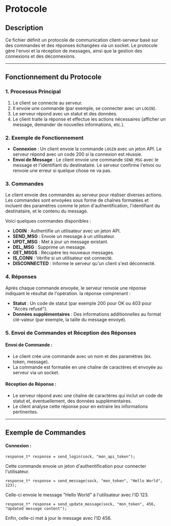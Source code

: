 # Protocole

## Description
Ce fichier définit un protocole de communication client-serveur basé sur des commandes et des réponses échangées via un socket. Le protocole gère l'envoi et la réception de messages, ainsi que la gestion des connexions et des déconnexions.

---

## Fonctionnement du Protocole

### 1. **Processus Principal**
1. Le client se connecte au serveur.
2. Il envoie une commande (par exemple, se connecter avec un `LOGIN`).
3. Le serveur répond avec un statut et des données.
4. Le client traite la réponse et effectue les actions nécessaires (afficher un message, demander de nouvelles informations, etc.).

### 2. **Exemple de Fonctionnement**

- **Connexion** : Un client envoie la commande `LOGIN` avec un jeton API. Le serveur répond avec un code 200 si la connexion est réussie.
- **Envoi de Message** : Le client envoie une commande `SEND_MSG` avec le message et l'identifiant du destinataire. Le serveur confirme l'envoi ou renvoie une erreur si quelque chose ne va pas.

### 3. **Commandes**
Le client envoie des commandes au serveur pour réaliser diverses actions. Les commandes sont envoyées sous forme de chaînes formatées et incluent des paramètres comme le jeton d'authentification, l'identifiant du destinataire, et le contenu du message.

Voici quelques commandes disponibles :

- **LOGIN** : Authentifie un utilisateur avec un jeton API.
- **SEND_MSG** : Envoie un message à un utilisateur.
- **UPDT_MSG** : Met à jour un message existant.
- **DEL_MSG** : Supprime un message.
- **GET_MSGS** : Récupère les nouveaux messages.
- **IS_CONN** : Vérifie si un utilisateur est connecté.
- **DISCONNECTED** : Informe le serveur qu'un client s'est déconnecté.

### 4. **Réponses**
Après chaque commande envoyée, le serveur renvoie une réponse indiquant le résultat de l'opération. la réponse comprenant :

- **Statut** : Un code de statut (par exemple 200 pour OK ou 403 pour "Accès refusé").
- **Données supplémentaires** : Des informations additionnelles au format clé-valeur (par exemple, la taille du message envoyé).

### 5. **Envoi de Commandes et Réception des Réponses**

#### Envoi de Commande :
- Le client crée une commande avec un nom et des paramètres (ex. token, message).
- La commande est formatée en une chaîne de caractères et envoyée au serveur via un socket.

#### Réception de Réponse :
- Le serveur répond avec une chaîne de caractères qui inclut un code de statut et, éventuellement, des données supplémentaires.
- Le client analyse cette réponse pour en extraire les informations pertinentes.

---

## Exemple de Commandes

#### Connexion :
```
response_t* response = send_login(sock, "mon_api_token");
```


Cette commande envoie un jeton d'authentification pour connecter l'utilisateur.



```
response_t* response = send_message(sock, "mon_token", "Hello World", 123);
```

Celle-ci envoie le message "Hello World" à l'utilisateur avec l'ID 123.

```
response_t* response = send_update_message(sock, "mon_token", 456, "Updated message content");
```

Enfin, celle-ci met à jour le message avec l'ID 456.